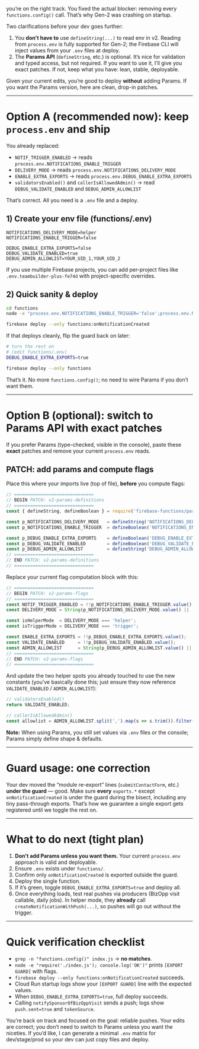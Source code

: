 you’re on the right track. You fixed the actual blocker: removing every `functions.config()` call. That’s why Gen-2 was crashing on startup.

Two clarifications before your dev goes further:

1. You **don’t have to** use `defineString(...)` to read env in v2. Reading from `process.env` is fully supported for Gen-2; the Firebase CLI will inject values from your `.env` files at deploy.
2. The **Params API** (`defineString`, etc.) is optional. It’s nice for validation and typed access, but not required. If you want to use it, I’ll give you exact patches. If not, keep what you have: lean, stable, deployable.

Given your current edits, you’re good to deploy **without** adding Params. If you want the Params version, here are clean, drop-in patches.

---

# Option A (recommended now): keep `process.env` and ship

You already replaced:

* `NOTIF_TRIGGER_ENABLED` → reads `process.env.NOTIFICATIONS_ENABLE_TRIGGER`
* `DELIVERY_MODE` → reads `process.env.NOTIFICATIONS_DELIVERY_MODE`
* `ENABLE_EXTRA_EXPORTS` → reads `process.env.DEBUG_ENABLE_EXTRA_EXPORTS`
* `validatorsEnabled()` and `callerIsAllowedAdmin()` → read `DEBUG_VALIDATE_ENABLED` and `DEBUG_ADMIN_ALLOWLIST`

That’s correct. All you need is a `.env` file and a deploy.

## 1) Create your env file (functions/.env)

```
NOTIFICATIONS_DELIVERY_MODE=helper
NOTIFICATIONS_ENABLE_TRIGGER=false

DEBUG_ENABLE_EXTRA_EXPORTS=false
DEBUG_VALIDATE_ENABLED=true
DEBUG_ADMIN_ALLOWLIST=YOUR_UID_1,YOUR_UID_2
```

If you use multiple Firebase projects, you can add per-project files like `.env.teambuilder-plus-fe74d` with project-specific overrides.

## 2) Quick sanity & deploy

```bash
cd functions
node -e "process.env.NOTIFICATIONS_ENABLE_TRIGGER='false';process.env.NOTIFICATIONS_DELIVERY_MODE='helper';process.env.DEBUG_ENABLE_EXTRA_EXPORTS='false';require('./index.js');console.log('✅ module loaded')"

firebase deploy --only functions:onNotificationCreated
```

If that deploys cleanly, flip the guard back on later:

```bash
# turn the rest on
# (edit functions/.env)
DEBUG_ENABLE_EXTRA_EXPORTS=true

firebase deploy --only functions
```

That’s it. No more `functions.config()`; no need to wire Params if you don’t want them.

---

# Option B (optional): switch to Params API with exact patches

If you prefer Params (type-checked, visible in the console), paste these **exact** patches and remove your current `process.env` reads.

## PATCH: add params and compute flags

Place this where your imports live (top of file), **before** you compute flags:

```js
// ==============================
// BEGIN PATCH: v2-params-definitions
// ==============================
const { defineString, defineBoolean } = require('firebase-functions/params');

const p_NOTIFICATIONS_DELIVERY_MODE   = defineString('NOTIFICATIONS_DELIVERY_MODE', { default: 'helper' });
const p_NOTIFICATIONS_ENABLE_TRIGGER  = defineBoolean('NOTIFICATIONS_ENABLE_TRIGGER', { default: false });

const p_DEBUG_ENABLE_EXTRA_EXPORTS    = defineBoolean('DEBUG_ENABLE_EXTRA_EXPORTS', { default: false });
const p_DEBUG_VALIDATE_ENABLED        = defineBoolean('DEBUG_VALIDATE_ENABLED', { default: false });
const p_DEBUG_ADMIN_ALLOWLIST         = defineString('DEBUG_ADMIN_ALLOWLIST', { default: '' });
// ==============================
// END PATCH: v2-params-definitions
// ==============================
```

Replace your current flag computation block with this:

```js
// ==============================
// BEGIN PATCH: v2-params-flags
// ==============================
const NOTIF_TRIGGER_ENABLED = !!p_NOTIFICATIONS_ENABLE_TRIGGER.value();
const DELIVERY_MODE = String(p_NOTIFICATIONS_DELIVERY_MODE.value() || 'helper').trim().toLowerCase();

const isHelperMode  = DELIVERY_MODE === 'helper';
const isTriggerMode = DELIVERY_MODE === 'trigger';

const ENABLE_EXTRA_EXPORTS = !!p_DEBUG_ENABLE_EXTRA_EXPORTS.value();
const VALIDATE_ENABLED     = !!p_DEBUG_VALIDATE_ENABLED.value();
const ADMIN_ALLOWLIST      = String(p_DEBUG_ADMIN_ALLOWLIST.value() || '');
// ==============================
// END PATCH: v2-params-flags
// ==============================
```

And update the two helper spots you already touched to use the new constants (you’ve basically done this; just ensure they now reference `VALIDATE_ENABLED` / `ADMIN_ALLOWLIST`):

```js
// validatorsEnabled()
return VALIDATE_ENABLED;

// callerIsAllowedAdmin()
const allowlist = ADMIN_ALLOWLIST.split(',').map(s => s.trim()).filter(Boolean);
```

**Note:** When using Params, you still set values via `.env` files or the console; Params simply define shape & defaults.

---

# Guard usage: one correction

Your dev moved the “module re-export” lines (`submitContactForm`, etc.) **under the guard** — good. Make sure **every** `exports.*` except `onNotificationCreated` is under the guard during the bisect, including any tiny pass-through exports. That’s how we guarantee a single export gets registered until we toggle the rest on.

---

# What to do next (tight plan)

1. **Don’t add Params unless you want them.** Your current `process.env` approach is valid and deployable.
2. Ensure `.env` exists under `functions/`.
3. Confirm only `onNotificationCreated` is exported outside the guard.
4. Deploy the single function.
5. If it’s green, toggle `DEBUG_ENABLE_EXTRA_EXPORTS=true` and deploy all.
6. Once everything loads, test real pushes via producers (BizOpp visit callable, daily jobs). In helper mode, they **already** call `createNotificationWithPush(...)`, so pushes will go out without the trigger.

---

# Quick verification checklist

* `grep -n "functions.config()" index.js` → **no matches**.
* `node -e "require('./index.js'); console.log('OK')"` prints `[EXPORT GUARD]` with flags.
* `firebase deploy --only functions:onNotificationCreated` succeeds.
* Cloud Run startup logs show your `[EXPORT GUARD]` line with the expected values.
* When `DEBUG_ENABLE_EXTRA_EXPORTS=true`, full deploy succeeds.
* Calling `notifySponsorOfBizOppVisit` sends a push; logs show `push.sent=true` and `tokenSource`.

You’re back on track and focused on the goal: reliable pushes. Your edits are correct; you don’t need to switch to Params unless you want the niceties. If you’d like, I can generate a minimal `.env` matrix for dev/stage/prod so your dev can just copy files and deploy.
